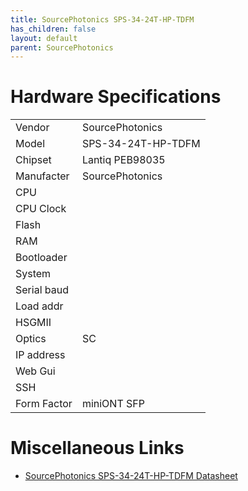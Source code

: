 ```yaml
---
title: SourcePhotonics SPS-34-24T-HP-TDFM
has_children: false
layout: default
parent: SourcePhotonics
---
```


# Hardware Specifications

|             |                    |
| ----------- | ------------------ |
| Vendor      | SourcePhotonics    |
| Model       | SPS-34-24T-HP-TDFM |
| Chipset     | Lantiq PEB98035    |
| Manufacter  | SourcePhotonics    |
| CPU         |                    |
| CPU Clock   |                    |
| Flash       |                    |
| RAM         |                    |
| Bootloader  |                    |
| System      |                    |
| Serial baud |                    |
| Load addr   |                    |
| HSGMII      |                    |
| Optics      | SC                 |
| IP address  |                    |
| Web Gui     |                    |
| SSH         |                    |
| Form Factor | miniONT SFP        |

# Miscellaneous Links

- [SourcePhotonics SPS-34-24T-HP-TDFM Datasheet](/assets/pdf/SPS-34-24T-HP-TDFM.pdf)